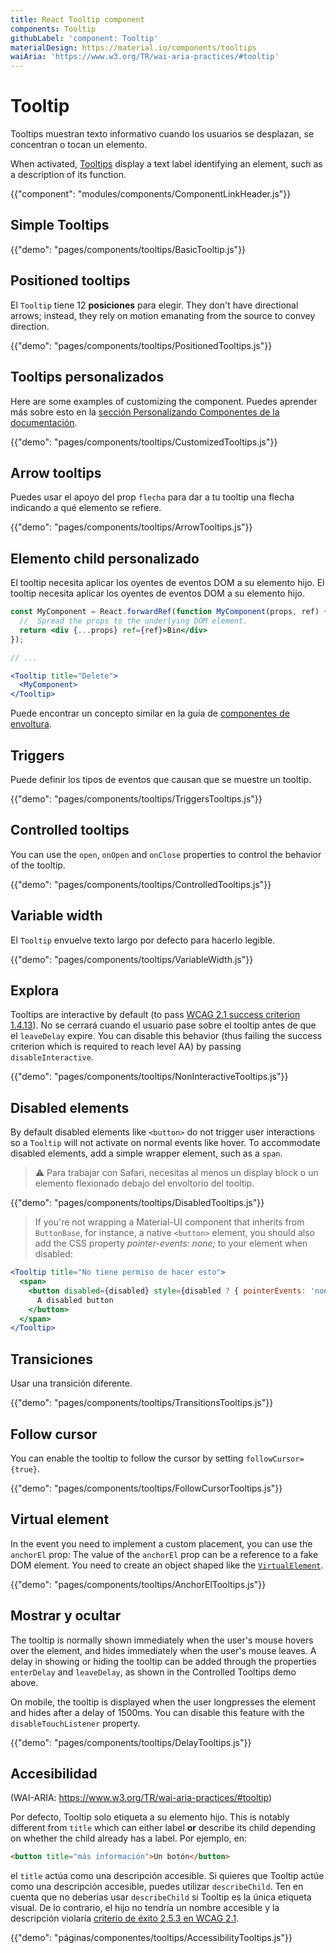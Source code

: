 ```yaml
---
title: React Tooltip component
components: Tooltip
githubLabel: 'component: Tooltip'
materialDesign: https://material.io/components/tooltips
waiAria: 'https://www.w3.org/TR/wai-aria-practices/#tooltip'
---
```


# Tooltip

<p class="description">Tooltips muestran texto informativo cuando los usuarios se desplazan, se concentran o tocan un elemento.</p>

When activated, [Tooltips](https://material.io/design/components/tooltips.html) display a text label identifying an element, such as a description of its function.

{{"component": "modules/components/ComponentLinkHeader.js"}}

## Simple Tooltips

{{"demo": "pages/components/tooltips/BasicTooltip.js"}}

## Positioned tooltips

El `Tooltip` tiene 12 **posiciones** para elegir. They don't have directional arrows; instead, they rely on motion emanating from the source to convey direction.

{{"demo": "pages/components/tooltips/PositionedTooltips.js"}}

## Tooltips personalizados

Here are some examples of customizing the component. Puedes aprender más sobre esto en la [sección Personalizando Componentes de la documentación](/customization/how-to-customize/).

{{"demo": "pages/components/tooltips/CustomizedTooltips.js"}}

## Arrow tooltips

Puedes usar el apoyo del prop `flecha` para dar a tu tooltip una flecha indicando a qué elemento se refiere.

{{"demo": "pages/components/tooltips/ArrowTooltips.js"}}

## Elemento child personalizado

El tooltip necesita aplicar los oyentes de eventos DOM a su elemento hijo. El tooltip necesita aplicar los oyentes de eventos DOM a su elemento hijo.

```jsx
const MyComponent = React.forwardRef(function MyComponent(props, ref) {
  //  Spread the props to the underlying DOM element.
  return <div {...props} ref={ref}>Bin</div>
});

// ...

<Tooltip title="Delete">
  <MyComponent>
</Tooltip>
```

Puede encontrar un concepto similar en la guía de [componentes de envoltura](/guides/composition/#wrapping-components).

## Triggers

Puede definir los tipos de eventos que causan que se muestre un tooltip.

{{"demo": "pages/components/tooltips/TriggersTooltips.js"}}

## Controlled tooltips

You can use the `open`, `onOpen` and `onClose` properties to control the behavior of the tooltip.

{{"demo": "pages/components/tooltips/ControlledTooltips.js"}}

## Variable width

El `Tooltip` envuelve texto largo por defecto para hacerlo legible.

{{"demo": "pages/components/tooltips/VariableWidth.js"}}

## Explora

Tooltips are interactive by default (to pass [WCAG 2.1 success criterion 1.4.13](https://www.w3.org/TR/WCAG21/#content-on-hover-or-focus)). No se cerrará cuando el usuario pase sobre el tooltip antes de que el `leaveDelay` expire. You can disable this behavior (thus failing the success criterion which is required to reach level AA) by passing `disableInteractive`.

{{"demo": "pages/components/tooltips/NonInteractiveTooltips.js"}}

## Disabled elements

By default disabled elements like `<button>` do not trigger user interactions so a `Tooltip` will not activate on normal events like hover. To accommodate disabled elements, add a simple wrapper element, such as a `span`.

> ⚠️ Para trabajar con Safari, necesitas al menos un display block o un elemento flexionado debajo del envoltorio del tooltip.

{{"demo": "pages/components/tooltips/DisabledTooltips.js"}}

> If you're not wrapping a Material-UI component that inherits from `ButtonBase`, for instance, a native `<button>` element, you should also add the CSS property *pointer-events: none;* to your element when disabled:

```jsx
<Tooltip title="No tiene permiso de hacer esto">
  <span>
    <button disabled={disabled} style={disabled ? { pointerEvents: 'none' } : {}}>
      A disabled button
    </button>
  </span>
</Tooltip>
```

## Transiciones

Usar una transición diferente.

{{"demo": "pages/components/tooltips/TransitionsTooltips.js"}}

## Follow cursor

You can enable the tooltip to follow the cursor by setting `followCursor={true}`.

{{"demo": "pages/components/tooltips/FollowCursorTooltips.js"}}

## Virtual element

In the event you need to implement a custom placement, you can use the `anchorEl` prop: The value of the `anchorEl` prop can be a reference to a fake DOM element. You need to create an object shaped like the [`VirtualElement`](https://popper.js.org/docs/v2/virtual-elements/).

{{"demo": "pages/components/tooltips/AnchorElTooltips.js"}}

## Mostrar y ocultar

The tooltip is normally shown immediately when the user's mouse hovers over the element, and hides immediately when the user's mouse leaves. A delay in showing or hiding the tooltip can be added through the properties `enterDelay` and `leaveDelay`, as shown in the Controlled Tooltips demo above.

On mobile, the tooltip is displayed when the user longpresses the element and hides after a delay of 1500ms. You can disable this feature with the `disableTouchListener` property.

{{"demo": "pages/components/tooltips/DelayTooltips.js"}}

## Accesibilidad

(WAI-ARIA: https://www.w3.org/TR/wai-aria-practices/#tooltip)

Por defecto, Tooltip solo etiqueta a su elemento hijo. This is notably different from `title` which can either label **or** describe its child depending on whether the child already has a label. Por ejemplo, en:

```html
<button title="más información">Un botón</button>
```

el  `title` actúa como una descripción accesible. Si quieres que Tooltip actúe como una descripción accesible, puedes utilizar `describeChild`. Ten en cuenta que no deberías usar `describeChild` si Tooltip es la única etiqueta visual. De lo contrario, el hijo no tendría un nombre accesible y la descripción violaría [criterio de éxito 2.5.3 en WCAG 2.1](https://www.w3.org/WAI/WCAG21/Understanding/label-in-name.html).

{{"demo": "páginas/componentes/tooltips/AccessibilityTooltips.js"}}
